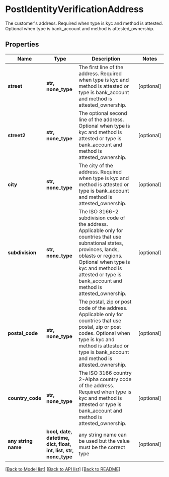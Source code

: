 # PostIdentityVerificationAddress

The customer's address. Required when type is kyc and method is attested. Optional when type is bank_account and method is attested_ownership.

## Properties
Name | Type | Description | Notes
------------ | ------------- | ------------- | -------------
**street** | **str, none_type** | The first line of the address. Required when type is kyc and method is attested or type is bank_account and method is attested_ownership. | [optional] 
**street2** | **str, none_type** | The optional second line of the address. Optional when type is kyc and method is attested or type is bank_account and method is attested_ownership. | [optional] 
**city** | **str, none_type** | The city of the address. Required when type is kyc and method is attested or type is bank_account and method is attested_ownership. | [optional] 
**subdivision** | **str, none_type** | The ISO 3166-2 subdivision code of the address. Applicable only for countries that use subnational states, provinces, lands, oblasts or regions. Optional when type is kyc and method is attested or type is bank_account and method is attested_ownership. | [optional] 
**postal_code** | **str, none_type** | The postal, zip or post code of the address. Applicable only for countries that use postal, zip or post codes. Optional when type is kyc and method is attested or type is bank_account and method is attested_ownership. | [optional] 
**country_code** | **str, none_type** | The ISO 3166 country 2-Alpha country code of the address. Required when type is kyc and method is attested or type is bank_account and method is attested_ownership. | [optional] 
**any string name** | **bool, date, datetime, dict, float, int, list, str, none_type** | any string name can be used but the value must be the correct type | [optional]

[[Back to Model list]](../README.md#documentation-for-models) [[Back to API list]](../README.md#documentation-for-api-endpoints) [[Back to README]](../README.md)


